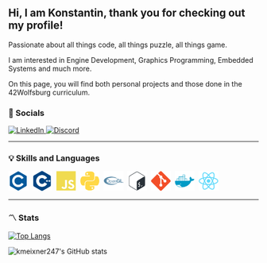 
Hi, I am Konstantin, thank you for checking out my profile!
---

Passionate about all things code, all things puzzle, all things game.

I am interested in Engine Development, Graphics Programming, Embedded Systems and much more.

On this page, you will find both personal projects and those done in the 42Wolfsburg curriculum.

### :busts_in_silhouette: Socials
<div id="socials">
  <a href="https://www.linkedin.com/in/konstantin-meixner-796744184/">
    <img src="https://github.com/gauravghongde/social-icons/blob/master/SVG/Color/LinkedIN.svg" title="LinkedIn" alt="LinkedIn" width="40" height="40"/>  
  </a>
  <a href="https://www.discordapp.com/users/276016987761803265">
    <img src="https://github.com/gauravghongde/social-icons/blob/master/SVG/Color/Discord.svg" title="Discord" alt="Discord" width="40" height="40"/>
  </a>
</div>

---

### :bulb: Skills and Languages
<div>
  <img src="https://github.com/devicons/devicon/blob/master/icons/c/c-plain.svg" title="C" alt="C" width="40" height="40"/>&nbsp;
  <img src="https://github.com/devicons/devicon/blob/master/icons/cplusplus/cplusplus-plain.svg" title="C++" alt="C++" width="40" height="40"/>&nbsp;
  <img src="https://github.com/devicons/devicon/blob/master/icons/javascript/javascript-plain.svg" title="JavaScript" alt="JavaScript" width="40" height="40"/>&nbsp;
  <img src="https://github.com/devicons/devicon/blob/master/icons/python/python-plain.svg" title="Python" alt="Python" width="40" height="40"/>&nbsp;
  <img src="https://github.com/devicons/devicon/blob/master/icons/opengl/opengl-plain.svg" title="OpenGL" alt="OpenGL" width="40" height="40"/>&nbsp;
  <img src="https://github.com/devicons/devicon/blob/master/icons/bash/bash-plain.svg" title="Bash" alt="Bash" width="40" height="40"/>&nbsp;
  <img src="https://github.com/devicons/devicon/blob/master/icons/git/git-plain.svg" title="Git" alt="Git" width="40" height="40"/>&nbsp;
  <img src="https://github.com/devicons/devicon/blob/master/icons/docker/docker-plain.svg" title="Docker" alt="Docker" width="40" height="40"/>&nbsp;
  <img src="https://github.com/devicons/devicon/blob/master/icons/react/react-original.svg" title="React" alt="React" width="40" height="40"/>&nbsp;
</div>

---

### :part_alternation_mark: Stats
[![Top Langs](https://github-readme-stats.vercel.app/api/top-langs/?username=kmeixner247&layout=compact&theme=vision-friendly-dark)](https://github.com/anuraghazra/github-readme-stats)

![kmeixner247's GitHub stats](https://github-readme-stats.vercel.app/api?username=kmeixner247&show_icons=true&theme=transparent)

